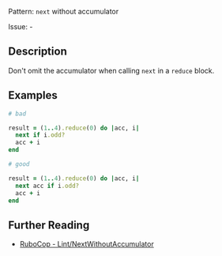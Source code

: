 Pattern: `next` without accumulator

Issue: -

## Description

Don't omit the accumulator when calling `next` in a `reduce` block.

## Examples

```ruby
# bad

result = (1..4).reduce(0) do |acc, i|
  next if i.odd?
  acc + i
end
```
```ruby
# good

result = (1..4).reduce(0) do |acc, i|
  next acc if i.odd?
  acc + i
end
```

## Further Reading

* [RuboCop - Lint/NextWithoutAccumulator](https://docs.rubocop.org/rubocop/cops_lint.html#lintnextwithoutaccumulator)
